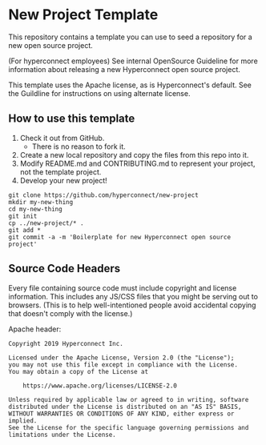 # New Project Template

This repository contains a template you can use to seed a repository for a
new open source project.

(For hyperconnect employees) See internal OpenSource Guideline for more
information about releasing a new Hyperconnect open source project.

This template uses the Apache license, as is Hyperconnect's default.  See the
Guildline for instructions on using alternate license.

## How to use this template

1. Check it out from GitHub.
    * There is no reason to fork it.
1. Create a new local repository and copy the files from this repo into it.
1. Modify README.md and CONTRIBUTING.md to represent your project, not the
   template project.
1. Develop your new project!

``` shell
git clone https://github.com/hyperconnect/new-project
mkdir my-new-thing
cd my-new-thing
git init
cp ../new-project/* .
git add *
git commit -a -m 'Boilerplate for new Hyperconnect open source project'
```

## Source Code Headers

Every file containing source code must include copyright and license
information. This includes any JS/CSS files that you might be serving out to
browsers. (This is to help well-intentioned people avoid accidental copying that
doesn't comply with the license.)

Apache header:

    Copyright 2019 Hyperconnect Inc.

    Licensed under the Apache License, Version 2.0 (the "License");
    you may not use this file except in compliance with the License.
    You may obtain a copy of the License at

        https://www.apache.org/licenses/LICENSE-2.0

    Unless required by applicable law or agreed to in writing, software
    distributed under the License is distributed on an "AS IS" BASIS,
    WITHOUT WARRANTIES OR CONDITIONS OF ANY KIND, either express or implied.
    See the License for the specific language governing permissions and
    limitations under the License.
